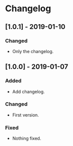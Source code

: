# Changelog

## [1.0.1] - 2019-01-10

### Changed
- Only the changelog.

## [1.0.0] - 2019-01-07

### Added
- Add changelog.

### Changed
- First version.

### Fixed
- Nothing fixed.
